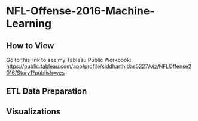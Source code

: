 # NFL-Offense-2016-Machine-Learning

## How to View
Go to this link to see my Tableau Public Workbook: https://public.tableau.com/app/profile/siddharth.das5227/viz/NFLOffense2016/Story1?publish=yes

## ETL Data Preparation

## Visualizations
